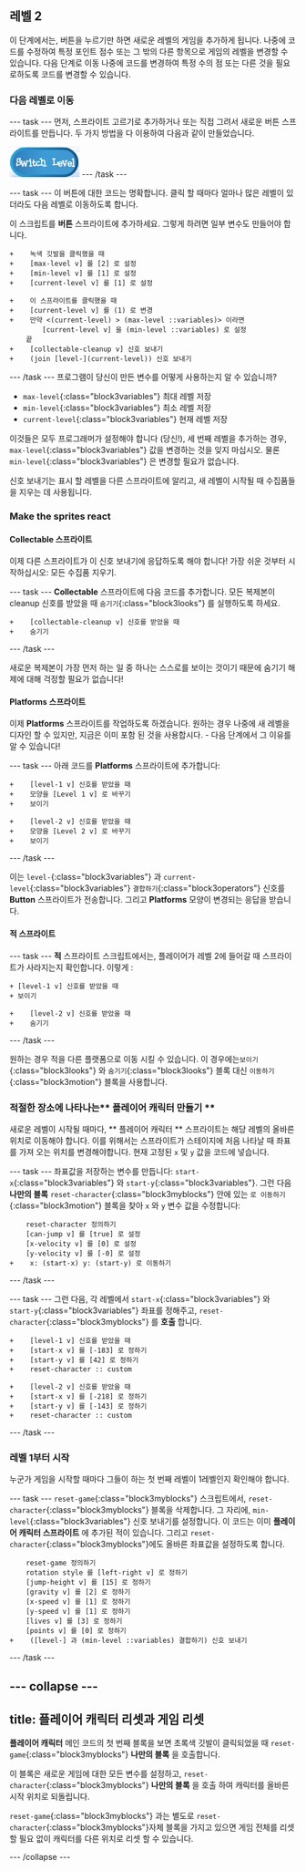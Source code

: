 ## 레벨 2

이 단계에서는, 버튼을 누르기만 하면 새로운 레벨의 게임을 추가하게 됩니다. 나중에 코드를 수정하여 특정 포인트 점수 또는 그 밖의 다른 항목으로 게임의 레벨을 변경할 수 있습니다. 다음 단계로 이동 나중에 코드를 변경하여 특정 수의 점 또는 다른 것을 필요로하도록 코드를 변경할 수 있습니다.

### 다음 레벨로 이동

\--- task \--- 먼저, 스프라이트 고르기로 추가하거나 또는 직접 그려서 새로운 버튼 스프라이트를 만듭니다. 두 가지 방법을 다 이용하여 다음과 같이 만들었습니다.

![스위치 레벨에 따른 버튼 스프라이트](images/levelButton.png) \--- /task \---

\--- task \--- 이 버튼에 대한 코드는 명확합니다. 클릭 할 때마다 얼마나 많은 레벨이 있더라도 다음 레벨로 이동하도록 합니다.

이 스크립트를 **버튼** 스프라이트에 추가하세요. 그렇게 하려면 일부 변수도 만들어야 합니다.

```blocks3
+    녹색 깃발을 클릭했을 때
+    [max-level v] 를 [2] 로 설정
+    [min-level v] 를 [1] 로 설정
+    [current-level v] 를 [1] 로 설정
```

```blocks3
+    이 스프라이트를 클릭했을 때
+    [current-level v] 를 (1) 로 변경
+    만약 <(current-level) > (max-level ::variables)> 이라면
        [current-level v] 을 (min-level ::variables) 로 설정
    끝
+    [collectable-cleanup v] 신호 보내기
+    (join [level-](current-level)) 신호 보내기
```

\--- /task \--- 프로그램이 당신이 만든 변수를 어떻게 사용하는지 알 수 있습니까?

+ `max-level`{:class="block3variables"} 최대 레벨 저장
+ `min-level`{:class="block3variables"} 최소 레벨 저장
+ `current-level`{:class="block3variables"} 현재 레벨 저장

이것들은 모두 프로그래머가 설정해야 합니다 (당신!), 세 번째 레벨을 추가하는 경우, `max-level`{:class="block3variables"} 값을 변경하는 것을 잊지 마십시오. 물론 `min-level`{:class="block3variables"} 은 변경할 필요가 없습니다.

신호 보내기는 표시 할 레벨을 다른 스프라이트에 알리고, 새 레벨이 시작될 때 수집품들을 지우는 데 사용됩니다.

### Make the sprites react

#### **Collectable** 스프라이트

이제 다른 스프라이트가 이 신호 보내기에 응답하도록 해야 합니다! 가장 쉬운 것부터 시작하십시오: 모든 수집품 지우기.

\--- task \--- **Collectable** 스프라이트에 다음 코드를 추가합니다. 모든 복제본이 cleanup 신호를 받았을 때 `숨기기`{:class="block3looks"} 를 실행하도록 하세요.

```blocks3
+    [collectable-cleanup v] 신호를 받았을 때
+    숨기기
```

\--- /task \---

새로운 복제본이 가장 먼저 하는 일 중 하나는 스스로를 보이는 것이기 때문에 숨기기 해제에 대해 걱정할 필요가 없습니다!

#### **Platforms** 스프라이트

이제 **Platforms** 스프라이트를 작업하도록 하겠습니다. 원하는 경우 나중에 새 레벨을 디자인 할 수 있지만, 지금은 이미 포함 된 것을 사용합시다. - 다음 단계에서 그 이유를 알 수 있습니다!

\--- task \--- 아래 코드를 **Platforms** 스프라이트에 추가합니다:

```blocks3
+    [level-1 v] 신호를 받았을 때
+    모양을 [Level 1 v] 로 바꾸기
+    보이기
```

```blocks3
+    [level-2 v] 신호를 받았을 때
+    모양을 [Level 2 v] 로 바꾸기
+    보이기
```

\--- /task \---

이는 `level-`{:class="block3variables"} 과 `current-level`{:class="block3variables"} `결합하기`{:class="block3operators"} 신호를 **Button** 스프라이트가 전송합니다. 그리고 **Platforms** 모양이 변경되는 응답을 받습니다.

#### **적** 스프라이트

\--- task \--- **적** 스프라이트 스크립트에서는, 플레이어가 레벨 2에 들어갈 때 스프라이트가 사라지는지 확인합니다. 이렇게 :

```blocks3
+ [level-1 v] 신호를 받았을 때
+ 보이기
```

```blocks3
+    [level-2 v] 신호를 받았을 때
+    숨기기
```

\--- /task \---

원하는 경우 적을 다른 플랫폼으로 이동 시킬 수 있습니다. 이 경우에는`보이기`{:class="block3looks"} 와 `숨기기`{:class="block3looks"} 블록 대신 `이동하기`{:class="block3motion"} 블록을 사용합니다.

### 적절한 장소에 나타나는** 플레이어 캐릭터 만들기 ** 

새로운 레벨이 시작될 때마다, ** 플레이어 캐릭터 ** 스프라이트는 해당 레벨의 올바른 위치로 이동해야 합니다. 이를 위해서는 스프라이트가 스테이지에 처음 나타날 때 좌표를 가져 오는 위치를 변경해야합니다. 현재 고정된 ` x ` 및 ` y ` 값을 코드에 넣습니다.

\--- task \--- 좌표값을 저장하는 변수를 만듭니다: `start-x`{:class="block3variables"} 와 `start-y`{:class="block3variables"}. 그런 다음 **나만의 블록** `reset-character`{:class="block3myblocks"} 안에 있는 `로 이동하기`{:class="block3motion"} 블록을 찾아 `x` 와 `y` 변수 값을 수정합니다:

```blocks3
    reset-character 정의하기
    [can-jump v] 를 [true] 로 설정
    [x-velocity v] 를 [0] 로 설정
    [y-velocity v] 를 [-0] 로 설정
+    x: (start-x) y: (start-y) 로 이동하기
```

\--- /task \---

\--- task \--- 그런 다음, 각 레벨에서 `start-x`{:class="block3variables"} 와 `start-y`{:class="block3variables"} 좌표를 정해주고, `reset-character`{:class="block3myblocks"} 를 **호출** 합니다.

```blocks3
+    [level-1 v] 신호를 받았을 때
+    [start-x v] 를 [-183] 로 정하기
+    [start-y v] 를 [42] 로 정하기
+    reset-character :: custom
```

```blocks3
+    [level-2 v] 신호를 받았을 때
+    [start-x v] 를 [-218] 로 정하기
+    [start-y v] 를 [-143] 로 정하기
+    reset-character :: custom
```

\--- /task \---

### 레벨 1부터 시작

누군가 게임을 시작할 때마다 그들이 하는 첫 번째 레벨이 1레벨인지 확인해야 합니다.

\--- task \--- `reset-game`{:class="block3myblocks"} 스크립트에서, `reset-character`{:class="block3myblocks"} 블록을 삭제합니다. 그 자리에, `min-level`{:class="block3variables"} 신호 보내기를 설정합니다. 이 코드는 이미 **플레이어 캐릭터 스프라이트** 에 추가된 적이 있습니다. 그리고 `reset-character`{:class="block3myblocks"}에도 올바른 좌표값을 설정하도록 합니다.

```blocks3
    reset-game 정의하기
    rotation style 를 [left-right v] 로 정하기 
    [jump-height v] 를 [15] 로 정하기 
    [gravity v] 를 [2] 로 정하기 
    [x-speed v] 를 [1] 로 정하기 
    [y-speed v] 를 [1] 로 정하기 
    [lives v] 를 [3] 로 정하기 
    [points v] 를 [0] 로 정하기 
+    ([level-] 과 (min-level ::variables) 결합하기) 신호 보내기
```

\--- /task \---

## \--- collapse \---

## title: 플레이어 캐릭터 리셋과 게임 리셋

**플레이어 캐릭터** 메인 코드의 첫 번째 블록을 보면 초록색 깃발이 클릭되었을 때 `reset-game`{:class="block3myblocks"} **나만의 블록** 을 호출합니다.

이 블록은 새로운 게임에 대한 모든 변수를 설정하고, `reset-character`{:class="block3myblocks"} **나만의 블록** 을 호출 하여 캐릭터를 올바른 시작 위치로 되돌립니다.

`reset-game`{:class="block3myblocks"} 과는 별도로 `reset-character`{:class="block3myblocks"}자체 블록을 가지고 있으면 게임 전체를 리셋 할 필요 없이 캐릭터를 다른 위치로 리셋 할 수 있습니다.

\--- /collapse \---